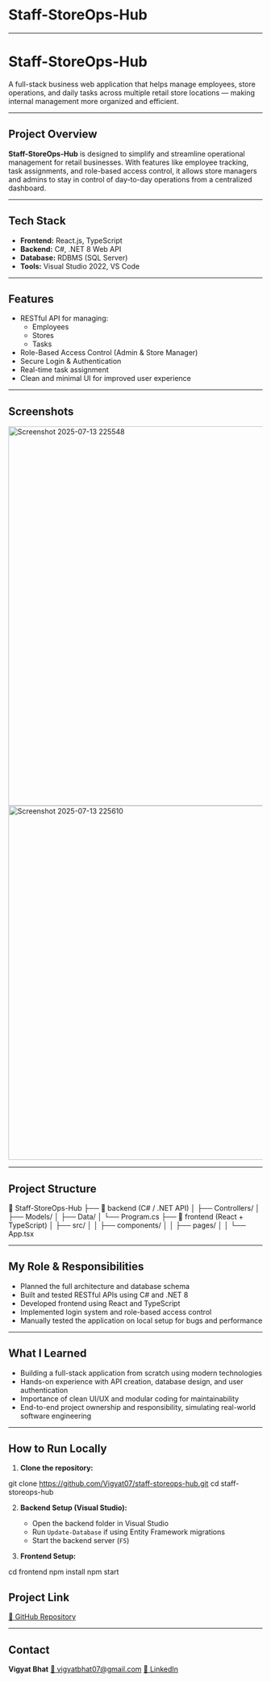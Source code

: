 # **Staff-StoreOps-Hub** 

---

# Staff-StoreOps-Hub

A full-stack business web application that helps manage employees, store operations, and daily tasks across multiple retail store locations — making internal management more organized and efficient.

---

## Project Overview

**Staff-StoreOps-Hub** is designed to simplify and streamline operational management for retail businesses. With features like employee tracking, task assignments, and role-based access control, it allows store managers and admins to stay in control of day-to-day operations from a centralized dashboard.

---

## Tech Stack

- **Frontend:** React.js, TypeScript  
- **Backend:** C#, .NET 8 Web API  
- **Database:** RDBMS (SQL Server)  
- **Tools:** Visual Studio 2022, VS Code

---

## Features

- RESTful API for managing:
  - Employees
  - Stores
  - Tasks
- Role-Based Access Control (Admin & Store Manager)
- Secure Login & Authentication
- Real-time task assignment
- Clean and minimal UI for improved user experience

---

## Screenshots

<img width="1859" height="752" alt="Screenshot 2025-07-13 225548" src="https://github.com/user-attachments/assets/d76cfe9f-822a-47f5-9540-17f457243e4a" />
<img width="1829" height="702" alt="Screenshot 2025-07-13 225610" src="https://github.com/user-attachments/assets/24f4133c-d7cb-44d0-97bf-9a4f14902d44" />

---

## Project Structure



📁 Staff-StoreOps-Hub
├── 📁 backend (C# / .NET API)
│   ├── Controllers/
│   ├── Models/
│   ├── Data/
│   └── Program.cs
├── 📁 frontend (React + TypeScript)
│   ├── src/
│   │   ├── components/
│   │   ├── pages/
│   │   └── App.tsx


---

##  My Role & Responsibilities

- Planned the full architecture and database schema
- Built and tested RESTful APIs using C# and .NET 8
- Developed frontend using React and TypeScript
- Implemented login system and role-based access control
- Manually tested the application on local setup for bugs and performance

---

## What I Learned

- Building a full-stack application from scratch using modern technologies
- Hands-on experience with API creation, database design, and user authentication
- Importance of clean UI/UX and modular coding for maintainability
- End-to-end project ownership and responsibility, simulating real-world software engineering

---

## How to Run Locally

1. **Clone the repository:**

git clone https://github.com/Vigyat07/staff-storeops-hub.git
cd staff-storeops-hub

2. **Backend Setup (Visual Studio):**

   * Open the backend folder in Visual Studio
   * Run `Update-Database` if using Entity Framework migrations
   * Start the backend server (`F5`)

3. **Frontend Setup:**

cd frontend
npm install
npm start


## Project Link

[🔗 GitHub Repository](https://github.com/Vigyat07/staff-storeops-hub)

---


## Contact

**Vigyat Bhat**
[📧 vigyatbhat07@gmail.com](mailto:vigyatbhat07@gmail.com)
[🔗 LinkedIn](https://linkedin.com/in/vigyatbhat)


